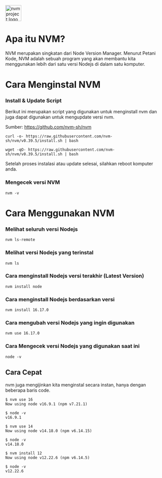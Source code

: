 <a href="https://github.com/nvm-sh/logos"><img alt="nvm project logo" src="https://raw.githubusercontent.com/nvm-sh/logos/HEAD/nvm-logo-color.svg" height="50" /></a>

# Apa itu NVM?

NVM merupakan singkatan dari Node Version Manager. Menurut Petani Kode, NVM adalah sebuah program yang akan membantu kita menggunakan lebih dari satu versi Nodejs di dalam satu komputer.

# Cara Menginstal NVM

### Install & Update Script

Berikut ini merupakan script yang digunakan untuk menginstall nvm dan juga dapat digunakan untuk mengupdate versi nvm.

Sumber: https://github.com/nvm-sh/nvm

```
curl -o- https://raw.githubusercontent.com/nvm-sh/nvm/v0.39.5/install.sh | bash
```

```
wget -qO- https://raw.githubusercontent.com/nvm-sh/nvm/v0.39.5/install.sh | bash
```

Setelah proses instalasi atau update selesai, silahkan reboot komputer anda.

### Mengecek versi NVM

```
nvm -v
```

# Cara Menggunakan NVM

### Melihat seluruh versi Nodejs

```
nvm ls-remote
```

### Melihat versi Nodejs yang terinstal

```
nvm ls
```

### Cara menginstall Nodejs versi terakhir (Latest Version)

```
nvm install node
```

### Cara menginstall Nodejs berdasarkan versi

```
nvm install 16.17.0
```

### Cara mengubah versi Nodejs yang ingin digunakan

```
nvm use 16.17.0
```

### Cara Mengecek versi Nodejs yang digunakan saat ini

```
node -v
```

## Cara Cepat

nvm juga mengijinkan kita menginstal secara instan, hanya dengan beberapa baris code.

```
$ nvm use 16
Now using node v16.9.1 (npm v7.21.1)

$ node -v
v16.9.1

$ nvm use 14
Now using node v14.18.0 (npm v6.14.15)

$ node -v
v14.18.0

$ nvm install 12
Now using node v12.22.6 (npm v6.14.5)

$ node -v
v12.22.6
```
